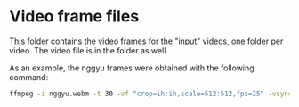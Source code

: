 # Video frame files

This folder contains the video frames for the "input" videos, one folder per
video. The video file is in the folder as well.

As an example, the nggyu frames were obtained with the following command:

```bash
ffmpeg -i nggyu.webm -t 30 -vf "crop=ih:ih,scale=512:512,fps=25" -vsync 0 frame-%03d.png
```
